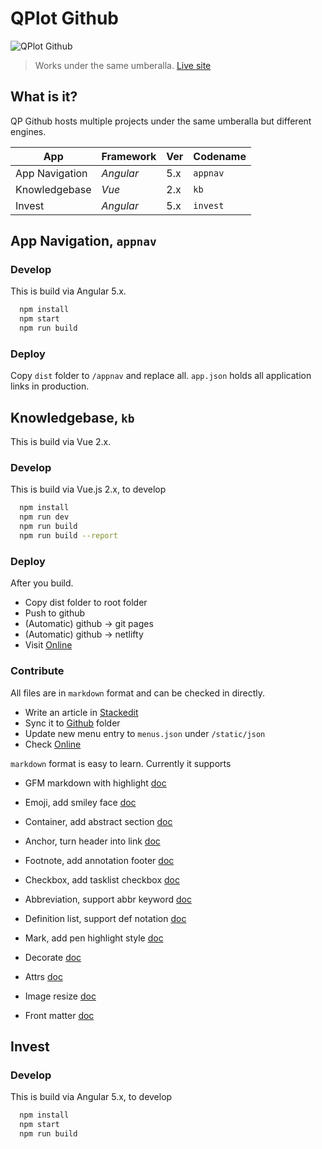 # QPlot Github
![QPlot Github](https://s3.amazonaws.com/qp-photo/qp-github-appnav.png)

> Works under the same umberalla. [Live site](http://qplot.com)

## What is it?

QP Github hosts multiple projects under the same umberalla but different engines.

| App            | Framework | Ver  | Codename   |
|----------------| ----------|------|------------|
| App Navigation | *Angular* | 5.x  | `appnav`   |
| Knowledgebase  | *Vue*     | 2.x  | `kb`       |
| Invest         | *Angular* | 5.x  | `invest`   |

## App Navigation, `appnav`

### Develop

This is build via Angular 5.x.

``` bash
  npm install
  npm start
  npm run build
```

### Deploy

Copy `dist` folder to `/appnav` and replace all. `app.json` holds all application links in production.

## Knowledgebase, `kb`

This is build via Vue 2.x.

### Develop

This is build via Vue.js 2.x, to develop

``` bash
  npm install
  npm run dev
  npm run build
  npm run build --report
```

### Deploy

After you build. 

- Copy dist folder to root folder
- Push to github
- (Automatic) github -> git pages
- (Automatic) github -> netlifty
- Visit [Online](https://qplot.com/kb/index.html)

### Contribute

All files are in `markdown` format and can be checked in directly. 

- Write an article in [Stackedit](https://stackedit.io/app) 
- Sync it to [Github](https://github.com/windmaomao/windmaomao.github.io) folder
- Update new menu entry to `menus.json` under `/static/json`
- Check [Online](https://windmaomao.github.io)

`markdown` format is easy to learn. Currently it supports

- GFM markdown with highlight [doc](https://github.com/adam-p/markdown-here/wiki/Markdown-Cheatsheet)
- Emoji, add smiley face [doc](https://gist.github.com/rxaviers/7360908)
- Container, add abstract section [doc](https://github.com/markdown-it/markdown-it-container)
- Anchor, turn header into link [doc](https://github.com/valeriangalliat/markdown-it-anchor)
- Footnote, add annotation footer [doc](https://github.com/markdown-it/markdown-it-footnote)
- Checkbox, add tasklist checkbox [doc](https://github.com/mcecot/markdown-it-checkbox)
- Abbreviation, support abbr keyword [doc](https://github.com/markdown-it/markdown-it-abbr)
- Definition list, support def notation [doc](https://github.com/markdown-it/markdown-it-deflist)
- Mark, add pen highlight style [doc](https://github.com/markdown-it/markdown-it-mark)

- Decorate [doc](https://github.com/rstacruz/markdown-it-decorate)
- Attrs [doc](https://github.com/arve0/markdown-it-attrs)
- Image resize [doc](https://github.com/tatsy/markdown-it-imsize)
- Front matter [doc](https://github.com/craigdmckenna/markdown-it-front-matter)

## Invest

### Develop

This is build via Angular 5.x, to develop

``` bash
  npm install
  npm start
  npm run build
```




